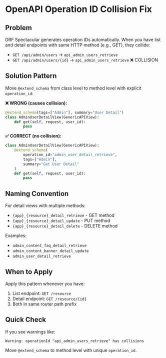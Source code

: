 # OpenAPI Operation ID Collision Fix

## Problem
DRF Spectacular generates operation IDs automatically. When you have list and detail endpoints with same HTTP method (e.g., GET), they collide:
- `GET /api/admin/users` → `api_admin_users_retrieve`
- `GET /api/admin/users/{id}` → `api_admin_users_retrieve` ❌ COLLISION

## Solution Pattern
Move `@extend_schema` from class level to method level with explicit `operation_id`:

**❌ WRONG (causes collision):**
```python
@extend_schema(tags=["Admin"], summary="User Detail")
class AdminUserDetailView(GenericAPIView):
    def get(self, request, user_id):
        pass
```

**✅ CORRECT (no collision):**
```python
class AdminUserDetailView(GenericAPIView):
    @extend_schema(
        operation_id="admin_user_detail_retrieve",
        tags=["Admin"],
        summary="Get User Detail"
    )
    def get(self, request, user_id):
        pass
```

## Naming Convention
For detail views with multiple methods:
- `{app}_{resource}_detail_retrieve` - GET method
- `{app}_{resource}_detail_update` - PUT method
- `{app}_{resource}_detail_delete` - DELETE method

Examples:
- `admin_content_faq_detail_retrieve`
- `admin_content_banner_detail_update`
- `admin_user_detail_retrieve`

## When to Apply
Apply this pattern whenever you have:
1. List endpoint: `GET /resource`
2. Detail endpoint: `GET /resource/{id}` 
3. Both in same router path prefix

## Quick Check
If you see warnings like:
```
Warning: operationId "api_admin_users_retrieve" has collisions
```
Move `@extend_schema` to method level with unique `operation_id`.
